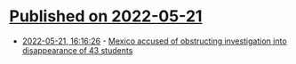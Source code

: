 # [Published on 2022-05-21](index.md)

* [2022-05-21, 16:16:26](https://news.ycombinator.com/item?id=31459167) - [Mexico accused of obstructing investigation into disappearance of 43 students](https://aztecreports.com/human-rights-official-accuses-mexicos-judiciary-of-obstructing-investigation-into-the-disappearance-of-43-students-in-2014/2884/)
